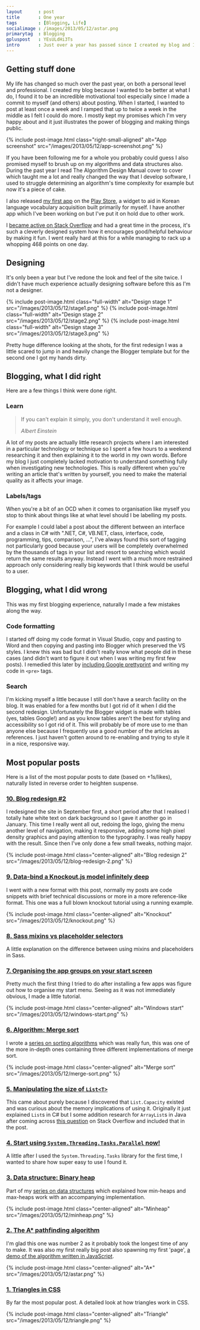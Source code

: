 ```yaml
---
layout      : post
title       : One year
tags        : [Blogging, Life]
socialimage : /images/2013/05/12/astar.png
primarytag  : Blogging
gpluspost   : YEsULdHi3Ts
intro       : Just over a year has passed since I created my blog and I just wanted to reflect a little on how I feel everything has gone, the impact it's had on my life and go over the most popular posts to date.
---
```


## Getting stuff done

My life has changed so much over the past year, on both a personal level and professional. I created my blog because I wanted to be better at what I do, I found it to be an incredible motivational tool especially since I made a commit to myself (and others) about posting. When I started, I wanted to post at least once a week and I ramped that up to twice a week in the middle as I felt I could do more. I mostly kept my promises which I'm very happy about and it just illustrates the power of blogging and making things public.

{% include post-image.html class="right-small-aligned" alt="App screenshot" src="/images/2013/05/12/app-screenshot.png" %}

If you have been following me for a whole you probably could guess I also promised myself to brush up on my algorithms and data structures also. During the past year I read The Algorithm Design Manual cover to cover which taught me a lot and really changed the way that I develop software, I used to struggle determining an algorithm's time complexity for example but now it's a piece of cake.

I also released [my first app][1] on the [Play Store][2], a widget to aid in Korean language vocabulary acquisition built primarily for myself. I have another app which I've been working on but I've put it on hold due to other work.

I [became active on Stack Overflow][3] and had a great time in the process, it's such a cleverly designed system how it encourages good/helpful behaviour by making it fun. I went really hard at this for a while managing to rack up a whopping 468 points on one day.



## Designing

It's only been a year but I've redone the look and feel of the site twice. I didn't have much experience actually designing software before this as I'm not a designer.

{% include post-image.html class="full-width" alt="Design stage 1" src="/images/2013/05/12/stage1.png" %}
{% include post-image.html class="full-width" alt="Design stage 2" src="/images/2013/05/12/stage2.png" %}
{% include post-image.html class="full-width" alt="Design stage 3" src="/images/2013/05/12/stage3.png" %}

Pretty huge difference looking at the shots, for the first redesign I was a little scared to jump in and heavily change the Blogger template but for the second one I got my hands dirty.



## Blogging, what I did right

Here are a few things I think were done right.

### Learn

> If you can't explain it simply, you don't understand it well enough.
>
> <footer><cite>Albert Einstein</cite></footer>

A lot of my posts are actually little research projects where I am interested in a particular technology or technique so I spent a few hours to a weekend researching it and then explaining it to the world in my own words. Before my blog I just completely lacked motivation to understand something fully when investigating new technologies. This is really different when you're writing an article that's written by yourself, you need to make the material quality as it affects your image.

### Labels/tags

When you're a bit of an OCD when it comes to organisation like myself you stop to think about things like at what level should I be labelling my posts.

For example I could label a post about the different between an interface and a class in C# with ".NET, C#, VB.NET, class, interface, code, programming, tips, comparison, ...", I've always found this sort of tagging not particularly good because your users will be completely overwhelmed by the thousands of tags in your list and resort to searching which would return the same results anyway. Instead I went with a much more restrained approach only considering really big keywords that I think would be useful to a user.



## Blogging, what I did wrong

This was my first blogging experience, naturally I made a few mistakes along the way.

### Code formatting

I started off doing my code format in Visual Studio, copy and pasting to Word and then copying and pasting into Blogger which preserved the VS styles. I knew this was bad but I didn't really know what people did in these cases (and didn't want to figure it out when I was writing my first few posts). I remedied this later by [including Google prettyprint][4] and writing my code in `<pre>` tags.

### Search

I'm kicking myself a little because I still don't have a search facility on the blog. It was enabled for a few months but I got rid of it when I did the second redesign. Unfortunately the Blogger widget is made with tables (yes, tables Google!) and as you know tables aren't the best for styling and accessibility so I got rid of it. This will probably be of more use to me than anyone else because I frequently use a good number of the articles as references. I just haven't gotten around to re-enabling and trying to style it in a nice, responsive way.



## Most popular posts

Here is a list of the most popular posts to date (based on +1s/likes), naturally listed in reverse order to heighten suspense.

### [10. Blog redesign #2][5]

I redesigned the site in September first, a short period after that I realised I totally hate white text on dark background so I gave it another go in January. This time I really went all out, redoing the logo, giving the menu another level of navigation, making it responsive, adding some high pixel density graphics and paying attention to the typography. I was really happy with the result. Since then I've only done a few small tweaks, nothing major.

{% include post-image.html class="center-aligned" alt="Blog redesign 2" src="/images/2013/05/12/blog-redesign-2.png" %}

### [9. Data-bind a Knockout.js model infinitely deep][6]

I went with a new format with this post, normally my posts are code snippets with brief technical discussions or more in a more reference-like format. This one was a full blown knockout tutorial using a running example.

{% include post-image.html class="center-aligned" alt="Knockout" src="/images/2013/05/12/knockout.png" %}

### [8. Sass mixins vs placeholder selectors][7]

A little explanation on the difference between using mixins and placeholders in Sass.

### [7. Organising the app groups on your start screen][8]

Pretty much the first thing I tried to do after installing a few apps was figure out how to organise my start menu. Seeing as it was not immediately obvious, I made a little tutorial.

{% include post-image.html class="center-aligned" alt="Windows start" src="/images/2013/05/12/windows-start.png" %}

### [6. Algorithm: Merge sort][9]

I wrote a [series on sorting algorithms][10] which was really fun, this was one of the more in-depth ones containing three different implementations of merge sort.

{% include post-image.html class="center-aligned" alt="Merge sort" src="/images/2013/05/12/merge-sort.png" %}

### [5. Manipulating the size of `List<T>`][11]

This came about purely because I discovered that `List.Capacity` existed and was curious about the memory implications of using it. Originally it just explained `List`s in C# but I some addition research for `ArrayList`s in Java after coming across [this question][12] on Stack Overflow and included that in the post.

### [4. Start using `System.Threading.Tasks.Parallel` now!][13]

A little after I used the `System.Threading.Tasks` library for the first time, I wanted to share how super easy to use I found it.

### [3. Data structure: Binary heap][14]

Part of my [series on data structures][15] which explained how min-heaps and max-heaps work with an accompanying implementation.

{% include post-image.html class="center-aligned" alt="Minheap" src="/images/2013/05/12/minheap.png" %}

### [2. The A* pathfinding algorithm][16]

I'm glad this one was number 2 as it probably took the longest time of any to make. It was also my first really big post also spawning my first 'page', [a demo of the algorithm written in JavaScript][17].

{% include post-image.html class="center-aligned" alt="A*" src="/images/2013/05/12/astar.png" %}

### [1. Triangles in CSS][18]

By far the most popular post. A detailed look at how triangles work in CSS.

{% include post-image.html class="center-aligned" alt="Triangle" src="/images/2013/05/12/triangle.png" %}



[1]: {{site.baseurl}}/2013/01/korean-vocab-widget.html
[2]: https://play.google.com/store/apps/details?id=com.growingwiththeweb.koreanvocabwidget
[3]: http://stackoverflow.com/users/1156119/tyriar
[4]: {{site.baseurl}}/2012/06/using-google-code-prettify-in-your-blog.html
[5]: {{site.baseurl}}/2013/01/blog-redesign-2.html
[6]: {{site.baseurl}}/2013/03/data-bind-knockoutjs-model-infinitely.html
[7]: {{site.baseurl}}/2012/09/sass-mixins-vs-placeholder-selectors.html
[8]: {{site.baseurl}}/2012/10/organising-app-groups-on-your-start.html
[9]: {{site.baseurl}}/2012/11/algorithm-merge-sort.html
[10]: {{site.baseurl}}/search/label/Sorting
[11]: {{site.baseurl}}/2013/01/manipulating-size-of-list.html
[12]: http://stackoverflow.com/a/15446006/1156119
[13]: {{site.baseurl}}/2013/01/start-using-systemthreadngtasksparallel.html
[14]: {{site.baseurl}}/2013/01/data-structure-binary-heap.html
[15]: {{site.baseurl}}/search/label/Data%20structure
[16]: {{site.baseurl}}/2012/06/a-pathfinding-algorithm.html
[17]: {{site.baseurl}}/p/html5-demo.html
[18]: {{site.baseurl}}/2013/03/triangles-in-css.html
